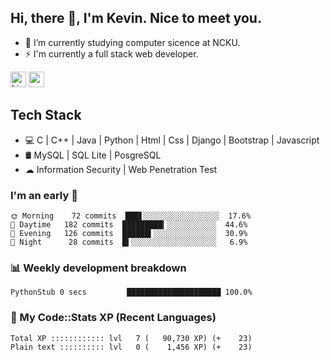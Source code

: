 ## Hi, there 👋, I'm Kevin. Nice to meet you.

- 🌱 I’m currently studying computer sicence at NCKU.
- ⚡ I'm currently a full stack web developer.

<a href="https://www.linkedin.com/in/kevin12686/"><img alt="LinkedIn" src="https://img.shields.io/badge/linkedin%20-%230077B5.svg?&style=for-the-badge&logo=linkedin&logoColor=white" height=25></a>
<a href="https://www.instagram.com/kevin12686/"><img src="https://img.shields.io/badge/instagram-3f729b?&style=for-the-badge&logo=instagram&logoColor=white" height=25></a>

## Tech Stack

* 💻 C | C++ | Java | Python | Html | Css | Django | Bootstrap | Javascript
* 🛢️ MySQL | SQL Lite | PosgreSQL
* ☁ Information Security | Web Penetration Test

### I'm an early 🐤

<!-- early_bird start -->

```text
🌞 Morning    72 commits  ███▋░░░░░░░░░░░░░░░░░  17.6%
🌆 Daytime   182 commits  █████████▎░░░░░░░░░░░  44.6%
🌃 Evening   126 commits  ██████▍░░░░░░░░░░░░░░  30.9%
🌙 Night      28 commits  █▍░░░░░░░░░░░░░░░░░░░   6.9%
```

<!-- early_bird end -->

### 📊 Weekly development breakdown

<!-- code_time start -->

```text
PythonStub 0 secs         █████████████████████ 100.0%
```

<!-- code_time end -->

### 🧰 My Code::Stats XP (Recent Languages)

<!-- codestats start -->

```text
Total XP :::::::::::: lvl   7 (   90,730 XP) (+    23)
Plain text :::::::::: lvl   0 (    1,456 XP) (+    23)
```

<!-- codestats end -->
